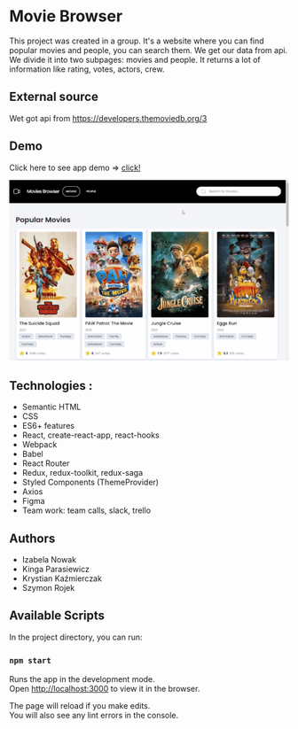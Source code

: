 # Movie Browser

This project was created in a group.
It's a website where you can find popular movies and people, you can search them. We get our data from api.
We divide it into two subpages: movies and people. It returns a lot of information like rating, votes, actors, crew.

## External source
Wet got api from https://developers.themoviedb.org/3

## Demo 
Click here to see app demo => [click!](http://kinga-parasiewicz.github.io/movie-browser/#/movies)


![demo gif](src/demo.gif)


## Technologies : 
- Semantic HTML
- CSS
- ES6+ features
- React, create-react-app, react-hooks 
- Webpack
- Babel
- React Router
- Redux, redux-toolkit, redux-saga
- Styled Components (ThemeProvider)
- Axios
- Figma
- Team work: team calls, slack, trello

## Authors
- Izabela Nowak
- Kinga Parasiewicz
- Krystian Kaźmierczak
- Szymon Rojek



## Available Scripts

In the project directory, you can run:

### `npm start`

Runs the app in the development mode.\
Open [http://localhost:3000](http://localhost:3000) to view it in the browser.

The page will reload if you make edits.\
You will also see any lint errors in the console.
